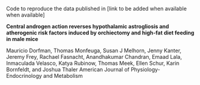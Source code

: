 Code to reproduce the data published in [link to be added when available when available]

**Central androgen action reverses hypothalamic astrogliosis and atherogenic risk factors induced by orchiectomy and high-fat diet feeding in male mice**

Mauricio Dorfman, Thomas Monfeuga, Susan J Melhorn, Jenny Kanter, Jeremy Frey, Rachael Fasnacht, Anandhakumar Chandran, Emaad Lala, Inmaculada Velasco, Katya Rubinow, Thomas Meek, Ellen Schur, Karin Bornfeldt, and Joshua Thaler
American Journal of Physiology-Endocrinology and Metabolism 

